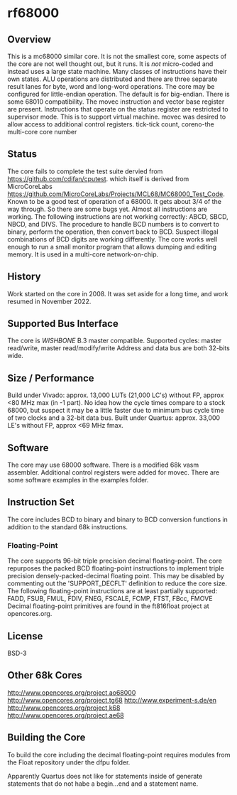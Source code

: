 # rf68000

## Overview
This is a mc68000 similar core. It is not the smallest core, some aspects of the core are not well thought out, but it runs.
It is *not* micro-coded and instead uses a large state machine. Many classes of instructions have their own states.
ALU operations are distributed and there are three separate result lanes for byte, word and long-word operations.
The core may be configured for little-endian operation. The default is for big-endian.
There is some 68010 compatibility. The movec instruction and vector base register are present. Instructions that operate on the status register are restricted to supervisor mode. This is to support virtual machine.
movec was desired to allow access to additional control registers. tick-tick count, coreno-the multi-core core number

## Status
The core fails to complete the test suite dervied from https://github.com/cdifan/cputest. which itself is derived from MicroCoreLabs https://github.com/MicroCoreLabs/Projects/MCL68/MC68000_Test_Code. Known to be a good test of operation of a 68000. It gets about 3/4 of the way through. So there are some bugs yet. Almost all instructions are working. The following instructions are not working correctly: ABCD, SBCD, NBCD, and DIVS. The procedure to handle BCD numbers is to convert to binary, perform the operation, then convert back to BCD. Suspect illegal combinations of BCD digits are working differently.
The core works well enough to run a small monitor program that allows dumping and editing memory.
It is used in a multi-core network-on-chip.

## History
Work started on the core in 2008. It was set aside for a long time, and work resumed in November 2022.

## Supported Bus Interface
The core is *WISHBONE* B.3 master compatible.
Supported cycles: master read/write, master read/modify/write
Address and data bus are both 32-bits wide.

## Size / Performance
Build under Vivado:
approx. 13,000 LUTs (21,000 LC's) without FP, approx <80 MHz max (in -1 part).
No idea how the cycle times compare to a stock 68000, but suspect it may be a little faster due to minimum bus cycle time of two clocks and a 32-bit data bus.
Built under Quartus:
approx. 33,000 LE's without FP, approx <69 MHz fmax.

## Software
The core may use 68000 software. There is a modified 68k vasm assembler. Additional control registers were added for movec.
There are some software examples in the examples folder.

## Instruction Set
The core includes BCD to binary and binary to BCD conversion functions in addition to the standard 68k instructions.

### Floating-Point
The core supports 96-bit triple precision decimal floating-point. The core repurposes the packed BCD floating-point instructions to implement triple precision densely-packed-decimal floating point. This may be
disabled by commenting out the 'SUPPORT_DECFLT' definition to reduce the core
size.
The following floating-point instructions are at least partially supported:
FADD, FSUB, FMUL, FDIV, FNEG, FSCALE, FCMP, FTST, FBcc, FMOVE
Decimal floating-point primitives are found in the ft816float project at
opencores.org.

## License
BSD-3

## Other 68k Cores
http://www.opencores.org/project,ao68000
http://www.opencores.org/project,tg68
http://www.experiment-s.de/en
http://www.opencores.org/project,k68
http://www.opencores.org/project,ae68

## Building the Core
To build the core including the decimal floating-point requires modules from the Float repository under the dfpu folder.

Apparently Quartus does not like for statements inside of generate statements that do not habe a begin...end and a statement name.
